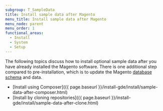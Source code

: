 ```yaml
---
subgroup: T_SampleData
title: Install sample data after Magento
menu_title: Install sample data after Magento
menu_node: parent
menu_order: 1
functional_areas:
  - Install
  - System
  - Setup
---
```


The following topics discuss how to install optional sample data after you have already installed the Magento software. There is one additional step compared to pre-installation, which is to update the Magento [database schema](https://glossary.magento.com/database-schema) and data.

*  [Install using Composer]({{ page.baseurl }}/install-gde/install/sample-data-after-composer.html)
*  [Install by cloning repositories]({{ page.baseurl }}/install-gde/install/sample-data-after-clone.html)
